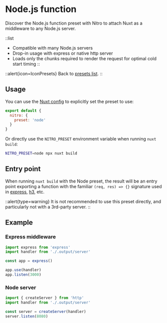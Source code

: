 # Node.js function

Discover the Node.js function preset with Nitro to attach Nuxt as a middleware to any Node.js server.

::list

- Compatible with many Node.js servers
- Drop-in usage with express or native http server
- Loads only the chunks required to render the request for optimal cold start timing
::

::alert{icon=IconPresets}
Back to [presets list](/docs/deployment/presets).
::

## Usage

You can use the [Nuxt config](/docs/directory-structure/nuxt.config) to explicitly set the preset to use:

```js [nuxt.config.js|ts]
export default {
  nitro: {
    preset: 'node'
  }
}
```

Or directly use the `NITRO_PRESET` environment variable when running `nuxt build`:

```bash
NITRO_PRESET=node npx nuxt build
```

## Entry point

When running `nuxt build` with the Node preset, the result will be an entry point exporting a function with the familiar `(req, res) => {}` signature used in [express](https://expressjs.com/), [h3](https://github.com/unjs/h3), etc.

::alert{type=warning}
It is not recommended to use this preset directly, and particularly not with a 3rd-party server.
::

## Example

### Express middleware

```js
import express from 'express'
import handler from './.output/server'

const app = express()

app.use(handler)
app.listen(3000)
```

### Node server

```js
import { createServer } from 'http'
import handler from './.output/server'

const server = createServer(handler)
server.listen(8080)
```

